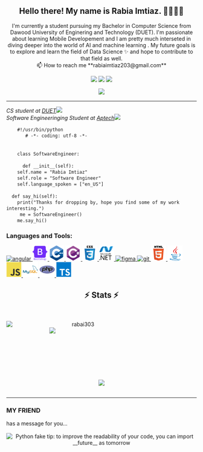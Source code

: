  <p align="center">
</p>
<h2 align="center">Hello there! My name is Rabia Imtiaz. 👋👩🏻‍💻</h2>
<p align="center">I'm currently a student pursuing my Bachelor in Computer Science from Dawood University of Enginering and Technology (DUET). I'm passionate about learning Mobile Developement and I am pretty much interseted in diving deeper into the world of AI and machine learning . My future goals is to explore and learn the field of Data Science ✨ and hope to contribute to that field as well. 
<br> 📫 How to reach me **rabiaimtiaz203@gmail.com**
</p>

<p align="center"><a href="https://twitter.com/shini8mi"><img src="https://img.shields.io/badge/twitter-%231DA1F2.svg?&style=for-the-badge&logo=twitter&logoColor=white" height=25></a> <a href="https://www.linkedin.com/in/rabia-imtiaz/"><img src="https://img.shields.io/badge/linkedin-%230077B5.svg?&style=for-the-badge&logo=linkedin&logoColor=white" height=25></a>
  <a href="https://github.com/rabia303?tab=repositories">
    <img src="https://badges.pufler.dev/repos/rabia303?style=flat-square&color=black&logo=github">
  </a>
</p>
<p align="center">
<a href="https://github.com/rabia303"><img src="https://img.shields.io/github/followers/rabia303?style=social"></a>
</p>

<hr>

<p><em>CS student at <a href="http://www.unb.br">DUET</a><img src="https://media.giphy.com/media/fYSnHlufseco8Fh93Z/giphy.gif" width="30"></br>Software Engineeringing Student at <a href="https://www.thoughtworks.com">Aptech</a><img src="https://media.giphy.com/media/WUlplcMpOCEmTGBtBW/giphy.gif" width="30"> 
</em></p>



        #!/usr/bin/python
           # -*- coding: utf-8 -*-


        class SoftwareEngineer:

          def __init__(self):
        self.name = "Rabia Imtiaz"
        self.role = "Software Engineer"
        self.language_spoken = ["en_US"]

      def say_hi(self):
        print("Thanks for dropping by, hope you find some of my work interesting.")
         me = SoftwareEngineer()
        me.say_hi()

<h3 align="left">Languages and Tools:</h3>
<p align="left"> <a href="https://angular.io" target="_blank" rel="noreferrer"> <img src="https://angular.io/assets/images/logos/angular/angular.svg" alt="angular" width="40" height="40"/> </a> <a href="https://getbootstrap.com" target="_blank" rel="noreferrer"> <img src="https://raw.githubusercontent.com/devicons/devicon/master/icons/bootstrap/bootstrap-plain-wordmark.svg" alt="bootstrap" width="40" height="40"/> </a> <a href="https://www.w3schools.com/cpp/" target="_blank" rel="noreferrer"> <img src="https://raw.githubusercontent.com/devicons/devicon/master/icons/cplusplus/cplusplus-original.svg" alt="cplusplus" width="40" height="40"/> </a> <a href="https://www.w3schools.com/cs/" target="_blank" rel="noreferrer"> <img src="https://raw.githubusercontent.com/devicons/devicon/master/icons/csharp/csharp-original.svg" alt="csharp" width="40" height="40"/> </a> <a href="https://www.w3schools.com/css/" target="_blank" rel="noreferrer"> <img src="https://raw.githubusercontent.com/devicons/devicon/master/icons/css3/css3-original-wordmark.svg" alt="css3" width="40" height="40"/> </a> <a href="https://dotnet.microsoft.com/" target="_blank" rel="noreferrer"> <img src="https://raw.githubusercontent.com/devicons/devicon/master/icons/dot-net/dot-net-original-wordmark.svg" alt="dotnet" width="40" height="40"/> </a> <a href="https://www.figma.com/" target="_blank" rel="noreferrer"> <img src="https://www.vectorlogo.zone/logos/figma/figma-icon.svg" alt="figma" width="40" height="40"/> </a> <a href="https://git-scm.com/" target="_blank" rel="noreferrer"> <img src="https://www.vectorlogo.zone/logos/git-scm/git-scm-icon.svg" alt="git" width="40" height="40"/> </a> <a href="https://www.w3.org/html/" target="_blank" rel="noreferrer"> <img src="https://raw.githubusercontent.com/devicons/devicon/master/icons/html5/html5-original-wordmark.svg" alt="html5" width="40" height="40"/> </a> <a href="https://www.java.com" target="_blank" rel="noreferrer"> <img src="https://raw.githubusercontent.com/devicons/devicon/master/icons/java/java-original.svg" alt="java" width="40" height="40"/> </a> <a href="https://developer.mozilla.org/en-US/docs/Web/JavaScript" target="_blank" rel="noreferrer"> <img src="https://raw.githubusercontent.com/devicons/devicon/master/icons/javascript/javascript-original.svg" alt="javascript" width="40" height="40"/> </a> <a href="https://www.mysql.com/" target="_blank" rel="noreferrer"> <img src="https://raw.githubusercontent.com/devicons/devicon/master/icons/mysql/mysql-original-wordmark.svg" alt="mysql" width="40" height="40"/> </a> <a href="https://www.php.net" target="_blank" rel="noreferrer"> <img src="https://raw.githubusercontent.com/devicons/devicon/master/icons/php/php-original.svg" alt="php" width="40" height="40"/> </a> <a href="https://www.typescriptlang.org/" target="_blank" rel="noreferrer"> <img src="https://raw.githubusercontent.com/devicons/devicon/master/icons/typescript/typescript-original.svg" alt="typescript" width="40" height="40"/> </a> </p>


<h2 align="center">⚡ Stats ⚡</h2>
<br>
<p align=center>
  <div align=center>
    <a href="https://github.com/rabia303/github-readme-streak-stats" title="Go to Source">
      <img align="left" width=390 src="https://streak-stats.demolab.com/?user=rabia303&theme=react&border=61dafb&hide_border=true" alt="rabai303" />
    </a>
    <a href="https://github.com/rabia303/github-readme-stats" title="Go to Source">
      <img align="right" width=390 src="https://github-readme-stats.vercel.app/api?username=rabia303&show_icons=true&theme=react&border_color=61dafb&hide_border=true" />
    </a>
  </div>
  <br><br><br><br><br><br><br><br><br>
  <div align=center>
    <a href="https://github.com/rabia303/github-readme-stats">
      <img height=200 align="center" src="https://github-readme-stats.vercel.app/api/top-langs/?username=rabia303&hide=c%23,powershell,Mathematica,Ruby,Objective-C,Objective-C%2b%2b,Cuda&title_color=61dafb&text_color=ffffff&icon_color=61dafb&bg_color=20232a&langs_count=8&layout=compact&border_color=61dafb&hide_border=true&size_weight=0.5&count_weight=0.5" />
    </a>
  </div>
  <br>

</p>

<hr>
<h3>MY FRIEND</h3>
has a message for you...

<br>
<br>
<div align="center">
  <img src="https://user-images.githubusercontent.com/38964964/167205200-026483f2-8b0f-4101-b76f-96347a246889.png" width="50%" alt="Python fake tip: to improve the readability of your code, you can import __future__ as tomorrow">
</div>
<br>
